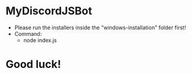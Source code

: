 # MyDiscordJSBot
- Please run the installers inside the "windows-installation" folder first!
- Command:
    - node index.js
# Good luck!